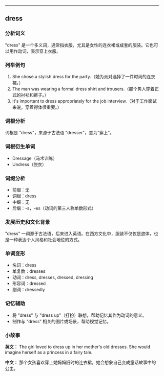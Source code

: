 
---------------
## dress
### 分析词义
"dress" 是一个多义词，通常指衣服，尤其是女性的连衣裙或成套的服装。它也可以用作动词，表示穿上衣服。

### 列举例句
1. She chose a stylish dress for the party.（她为派对选择了一件时尚的连衣裙。）
2. The man was wearing a formal dress shirt and trousers.（那个男人穿着正式的衬衫和裤子。）
3. It's important to dress appropriately for the job interview.（对于工作面试来说，穿着得体很重要。）

### 词根分析
词根是 "dress"，来源于古法语 "dresser"，意为“穿上”。

### 词根衍生单词
- Dressage（马术训练）
- Undress（脱衣）

### 词缀分析
- 前缀：无
- 词根：dress
- 中缀：无
- 后缀：-s，-es（动词的第三人称单数形式）

### 发展历史和文化背景
"dress" 一词源于古法语，后来进入英语。在西方文化中，服装不仅仅是遮体，也是一种表达个人风格和社会地位的方式。

### 单词变形
- 名词：dress
- 单复数：dresses
- 动词：dress, dresses, dressed, dressing
- 形容词：dressed
- 副词：dressedly

### 记忆辅助
- 将 "dress" 与 "dress up"（打扮）联想，帮助记忆其作为动词的意义。
- 制作与 "dress" 相关的图片或场景，帮助视觉记忆。

### 小故事
**英文：**
The girl loved to dress up in her mother's old dresses. She would imagine herself as a princess in a fairy tale.

**中文：**
那个女孩喜欢穿上她妈妈旧时的连衣裙。她会想象自己变成童话故事中的公主。

